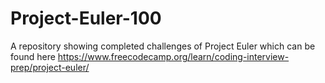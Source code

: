 # Project-Euler-100
A repository showing completed challenges of Project Euler which can be found here <https://www.freecodecamp.org/learn/coding-interview-prep/project-euler/>
